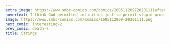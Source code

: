 ```yaml
---
extra_image: https://www.smbc-comics.com/comics/160511289720201111after.png
hovertext: I think God permitted infinities just to permit stupid proofs.
image: https://www.smbc-comics.com/comics/1605112809-20201111.png
next_comic: interesting-2
prev_comic: death-7
title: Strings
---
```



